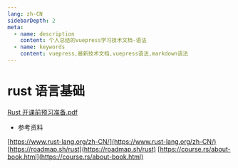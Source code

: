 ```yaml
---
lang: zh-CN
sidebarDepth: 2
meta:
  - name: description
    content: 个人总结的vuepress学习技术文档-语法
  - name: keywords
    content: vuepress,最新技术文档,vuepress语法,markdown语法
---
```


# rust 语言基础

[Rust 开课前预习准备.pdf](/web-rust/Rust开课前预习准备.pdf)

- 参考资料

[https://www.rust-lang.org/zh-CN/](https://www.rust-lang.org/zh-CN/)
[https://roadmap.sh/rust](https://roadmap.sh/rust)
[https://course.rs/about-book.html](https://course.rs/about-book.html)
